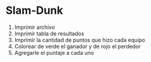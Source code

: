 # Slam-Dunk 
1. Imprimir archivo
2. Imprimir tabla de resultados
3. Imprimir la cantidad de puntos que hizo cada equipo
4. Colorear de verde el ganador y de rojo el perdedor
5. Agregarle el puntaje a cada uno
